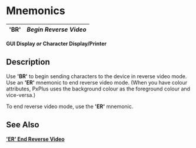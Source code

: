 # Mnemonics

**'BR'** |  **_Begin Reverse Video_**  
---|---  
  
**GUI Display _or_ Character Display/Printer**

##  Description

Use **'BR'** to begin sending characters to the device in reverse video mode. Use an **'ER'** mnemonic to end reverse video mode. (When you have colour attributes, PxPlus uses the background colour as the foreground colour and vice-versa.)

To end reverse video mode, use the **'ER'** mnemonic.

## See Also

**['ER' End Reverse Video](er.md)**
